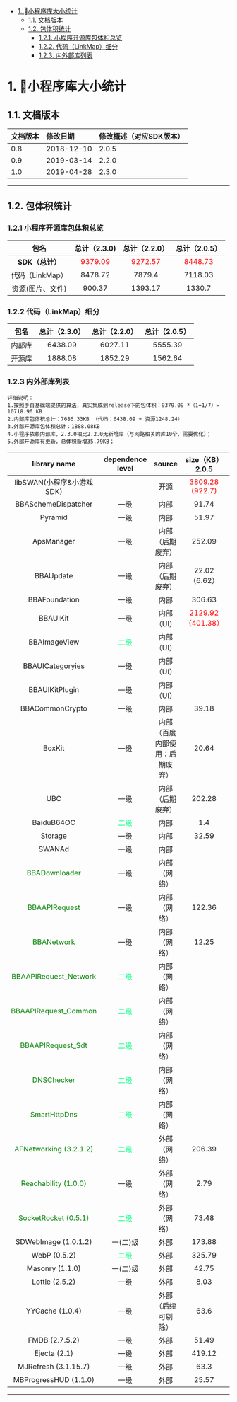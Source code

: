 <!-- TOC -->

- [1. 小程序库大小统计](#1-小程序库大小统计)
    - [1.1. 文档版本](#11-文档版本)
    - [1.2. 包体积统计](#12-包体积统计)
        - [1.2.1. 小程序开源库包体积总览](#小程序开源库包体积总览)
        - [1.2.2. 代码（LinkMap）细分](#122-代码（LinkMap）细分)
        - [1.2.3. 内外部库列表](#122-内外部库列表)

<!-- /TOC -->
# 1. 小程序库大小统计
## 1.1. 文档版本

|文档版本|修改日期|修改概述（对应SDK版本）|
|:--|:--|:--|
|0.8|2018-12-10|2.0.5|
|0.9|2019-03-14|2.2.0|
|1.0|2019-04-28|2.3.0|

--------------------------

## 1.2. 包体积统计
### 1.2.1 小程序开源库包体积总览

| 包名 | 总计（2.3.0) | 总计（2.2.0） | 总计（2.0.5） |
| :-: | :-: | :-: | :-: | 
| **SDK（总计）** | <font color=red> 9379.09 | <font color=red> 9272.57 | <font color=red> 8448.73 |
| 代码（LinkMap） | 8478.72 | 7879.4 | 7118.03 |
| 资源(图片、文件) | 900.37 | 1393.17 | 1330.7 |

### 1.2.2 代码（LinkMap）细分
| 包名 | 总计（2.3.0）| 总计（2.2.0） | 总计（2.0.5） |
| :-: |  :-: | :-: | :-: |
| 内部库 | 6438.09 | 6027.11 | 5555.39 |
| 开源库 | 1888.08 | 1852.29 | 1562.64 |
	
### 1.2.3 内外部库列表
	详细说明：
	1.按照手百基础端提供的算法，真实集成到release下的包体积：9379.09 *（1+1/7）= 10718.96 KB
	2.内部库包体积总计：7686.33KB （代码：6438.09 + 资源1248.24）
	3.外部开源库包体积总计：1888.08KB
	4.小程序依赖内部库，2.3.0相比2.2.0无新增库（与网路相关的库10个，需要优化）；
	5.外部开源库有更新，总体积新增35.79KB；
	

| library name | dependence level | source | size（KB）2.0.5 | size（KB）2.2.0 | size（KB）2.3.0 |
|  :-: | :-: |  :-: |  :-: | :-: | :-: |
| libSWAN(小程序&小游戏SDK) |  | 开源 | <font color=red> 3809.28 (922.7) | <font color=red> 4638.72 (1034.24) | <font color=red> 4700.16 (900.37) |
| BBASchemeDispatcher | 一级 | 内部| 91.74 |87.65 | 87.43 |
| Pyramid   | 一级 | 内部| 51.97 |52.66 |53.89 |
| ApsManager   | 一级 | 内部（后期废弃）| 252.09 |223.17 |315.29 |
| BBAUpdate   | 一级 | 内部（后期废弃）| 22.02（6.62） |30.25（6.62） | 29.91 (6.5)|
| BBAFoundation    | 一级 | 内部| 306.63 |149.5 |149.24 |
| BBAUIKit    | 一级 | 内部 （UI）| <font color=red> 2129.92（401.38） | <font color=red> 1648.64（352.31） | <font color=red> 1730.56（341.37）|
| BBAImageView    | <font color=SpringGreen> 二级 | 内部 （UI）|   |15.31 | 15.31|
| BBAUICategoryies  | 一级 | 内部 （UI）|  | 21.51 | 21.57|
| BBAUIKitPlugin    | 一级 | 内部 （UI）|  | 26.21 | 32.5|
| BBACommonCrypto    | 一级 | 内部| 39.18 | 41.14 |41.14 |
| BoxKit | 一级 | 内部（百度内部使用：后期废弃）| 20.64 |21.48 |22.0 |
| UBC    | 一级 | 内部（后期废弃）| 202.28 |204.08 | 204.13|
| BaiduB64OC    | <font color=SpringGreen> 二级 | 内部| 1.4 |1.4 |1.4 |
| Storage    | 一级 | 内部| 32.59 |32.62 |32.62 |
| SWANAd    | 一级 | 内部|  | | |
| <font color=green> BBADownloader    | 一级 | 内部 （网络）|  | 51.28 | 49.71|
| <font color=green> BBAAPIRequest    | 一级 | 内部 （网络）| 122.36 |129.41 | 133.59|
| <font color=green> BBANetwork    | 一级 | 内部 （网络）| 12.25 |10.64 | 10.64|
| <font color=green> BBAAPIRequest_Network    | <font color=SpringGreen> 二级 | 内部 （网络）|  | 7.09 |7.09 |
| <font color=green> BBAAPIRequest_Common    | <font color=SpringGreen> 二级 | 内部 （网络）|  | 10.29 |10.29 |
| <font color=green> BBAAPIRequest_Sdt    | <font color=SpringGreen>  二级 | 内部 （网络）|  | 16.81 |16.8 |
| <font color=green> DNSChecker    | <font color=SpringGreen> 二级 | 内部 （网络）|  |0.52 |0.52 |
| <font color=green> SmartHttpDns  | <font color=SpringGreen> 二级 | 内部 （网络）|  |  | 21.08 |
| <font color=green> AFNetworking (3.2.1.2)  |<font color=SpringGreen>  二级 | 外部 （网络）| 206.39 |205.66 | 205.66|
| <font color=green> Reachability (1.0.0)  | 一级 | 外部 （网络）| 2.79 |2.67 | 2.66|
| <font color=green> SocketRocket (0.5.1)  |<font color=SpringGreen>  二级 | 外部 （网络）| 73.48 | 72.12 | 72.12|
| SDWebImage (1.0.1.2)  | 一(二)级 | 外部 | 173.88 | 174.44 | 174.32|
|  WebP (0.5.2)  | <font color=SpringGreen> 二级 | 外部| 325.79  |326.2  |326.14 |
| Masonry (1.1.0)  | 一(二)级 | 外部| 42.75 | 42.34 |58.9 |
| Lottie (2.5.2)  | 一级 | 外部| 8.03 | 234.16 | 234.26|
| YYCache (1.0.4)  | 一级 | 外部（后续可剔除）| 63.6 |63.22 |64.53 |
| FMDB (2.7.5.2)  | 一级 | 外部| 51.49 |51.38 | 61.89|
| Ejecta (2.1)  | 一级 | 外部| 419.12 |593.82 | 594.58|
| MJRefresh (3.1.15.7)  | 一级 | 外部| 63.3  |62.95  | 69.69 |
| MBProgressHUD (1.1.0)   | 一级 | 外部| 25.57 |23.33 | 23.33 |


------

